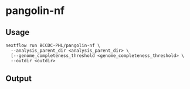 # pangolin-nf

## Usage
```
nextflow run BCCDC-PHL/pangolin-nf \
  --analysis_parent_dir <analysis_parent_dir> \
  [--genome_completeness_threshold <genome_completeness_threshold> \
  --outdir <outdir>
```

## Output

```csv
```
